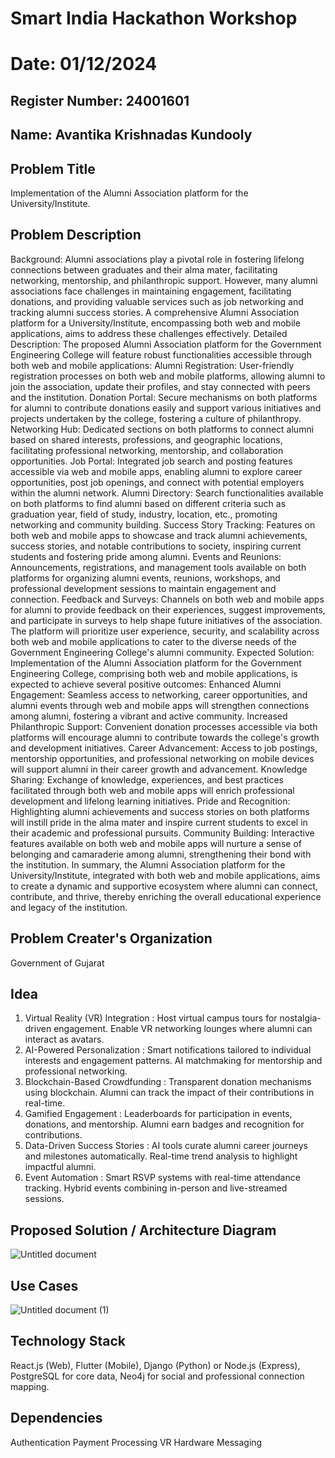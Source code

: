 # Smart India Hackathon Workshop
# Date: 01/12/2024
## Register Number: 24001601
## Name: Avantika Krishnadas Kundooly
## Problem Title
Implementation of the Alumni Association platform for the University/Institute.
## Problem Description
Background: Alumni associations play a pivotal role in fostering lifelong connections between graduates and their alma mater, facilitating networking, mentorship, and philanthropic support. However, many alumni associations face challenges in maintaining engagement, facilitating donations, and providing valuable services such as job networking and tracking alumni success stories. A comprehensive Alumni Association platform for a University/Institute, encompassing both web and mobile applications, aims to address these challenges effectively. Detailed Description: The proposed Alumni Association platform for the Government Engineering College will feature robust functionalities accessible through both web and mobile applications: Alumni Registration: User-friendly registration processes on both web and mobile platforms, allowing alumni to join the association, update their profiles, and stay connected with peers and the institution. Donation Portal: Secure mechanisms on both platforms for alumni to contribute donations easily and support various initiatives and projects undertaken by the college, fostering a culture of philanthropy. Networking Hub: Dedicated sections on both platforms to connect alumni based on shared interests, professions, and geographic locations, facilitating professional networking, mentorship, and collaboration opportunities. Job Portal: Integrated job search and posting features accessible via web and mobile apps, enabling alumni to explore career opportunities, post job openings, and connect with potential employers within the alumni network. Alumni Directory: Search functionalities available on both platforms to find alumni based on different criteria such as graduation year, field of study, industry, location, etc., promoting networking and community building. Success Story Tracking: Features on both web and mobile apps to showcase and track alumni achievements, success stories, and notable contributions to society, inspiring current students and fostering pride among alumni. Events and Reunions: Announcements, registrations, and management tools available on both platforms for organizing alumni events, reunions, workshops, and professional development sessions to maintain engagement and connection. Feedback and Surveys: Channels on both web and mobile apps for alumni to provide feedback on their experiences, suggest improvements, and participate in surveys to help shape future initiatives of the association. The platform will prioritize user experience, security, and scalability across both web and mobile applications to cater to the diverse needs of the Government Engineering College's alumni community. Expected Solution: Implementation of the Alumni Association platform for the Government Engineering College, comprising both web and mobile applications, is expected to achieve several positive outcomes: Enhanced Alumni Engagement: Seamless access to networking, career opportunities, and alumni events through web and mobile apps will strengthen connections among alumni, fostering a vibrant and active community. Increased Philanthropic Support: Convenient donation processes accessible via both platforms will encourage alumni to contribute towards the college's growth and development initiatives. Career Advancement: Access to job postings, mentorship opportunities, and professional networking on mobile devices will support alumni in their career growth and advancement. Knowledge Sharing: Exchange of knowledge, experiences, and best practices facilitated through both web and mobile apps will enrich professional development and lifelong learning initiatives. Pride and Recognition: Highlighting alumni achievements and success stories on both platforms will instill pride in the alma mater and inspire current students to excel in their academic and professional pursuits. Community Building: Interactive features available on both web and mobile apps will nurture a sense of belonging and camaraderie among alumni, strengthening their bond with the institution. In summary, the Alumni Association platform for the University/Institute, integrated with both web and mobile applications, aims to create a dynamic and supportive ecosystem where alumni can connect, contribute, and thrive, thereby enriching the overall educational experience and legacy of the institution.
## Problem Creater's Organization
Government of Gujarat

## Idea
1. Virtual Reality (VR) Integration : Host virtual campus tours for nostalgia-driven engagement. Enable VR networking lounges where alumni can interact as avatars.
2. AI-Powered Personalization : Smart notifications tailored to individual interests and engagement patterns. AI matchmaking for mentorship and professional networking.
3. Blockchain-Based Crowdfunding : Transparent donation mechanisms using blockchain. Alumni can track the impact of their contributions in real-time.
4. Gamified Engagement : Leaderboards for participation in events, donations, and mentorship. Alumni earn badges and recognition for contributions.
5. Data-Driven Success Stories : AI tools curate alumni career journeys and milestones automatically. Real-time trend analysis to highlight impactful alumni.
6. Event Automation : Smart RSVP systems with real-time attendance tracking. Hybrid events combining in-person and live-streamed sessions.

## Proposed Solution / Architecture Diagram
![Untitled document](https://github.com/user-attachments/assets/459be035-a7f9-49a8-abba-fef0d865880b)


## Use Cases
![Untitled document (1)](https://github.com/user-attachments/assets/df656675-1ac3-4211-9862-b735e94e43e8)


## Technology Stack
React.js (Web),
Flutter (Mobile),
Django (Python) or Node.js (Express),
PostgreSQL for core data,
Neo4j for social and professional connection mapping.

## Dependencies
Authentication
Payment Processing
VR Hardware
Messaging
